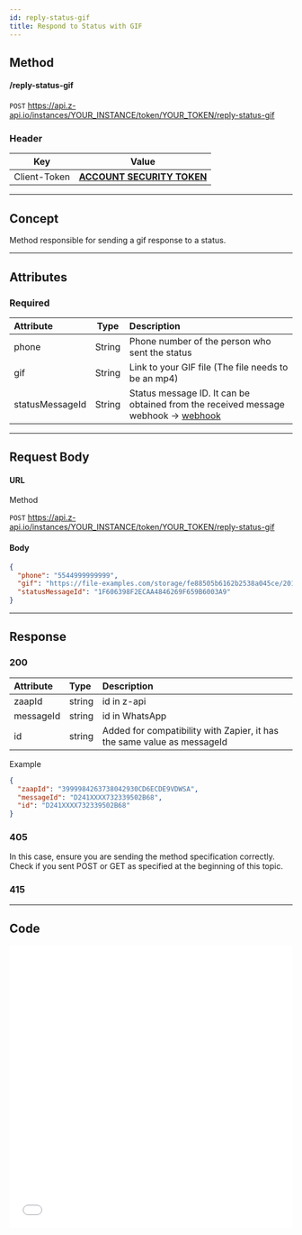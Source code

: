 ```yaml
---
id: reply-status-gif  
title: Respond to Status with GIF  
---
```


## Method

#### /reply-status-gif

`POST` https://api.z-api.io/instances/YOUR_INSTANCE/token/YOUR_TOKEN/reply-status-gif

### Header

|      Key       |            Value            |
| :------------: |     :-----------------:     |
|  Client-Token  | **[ACCOUNT SECURITY TOKEN](../security/client-token)** |

---

## Concept

Method responsible for sending a gif response to a status.

---

## Attributes

### Required

| Attribute     |  Type  | Description                        |
| :------------ | :----: | :--------------------------------- |
| phone         | String | Phone number of the person who sent the status |
| gif           | String | Link to your GIF file (The file needs to be an mp4) |
| statusMessageId | String | Status message ID. It can be obtained from the received message webhook -> [webhook](../webhooks/on-message-received) |

---

## Request Body

#### URL

Method

`POST` https://api.z-api.io/instances/YOUR_INSTANCE/token/YOUR_TOKEN/reply-status-gif

#### Body

```json
{
  "phone": "5544999999999",
  "gif": "https://file-examples.com/storage/fe88505b6162b2538a045ce/2017/04/file_example_MP4_480_1_5MG.mp4",
  "statusMessageId": "1F606398F2ECAA4846269F659B6003A9"
}
```

---

## Response

### 200

| Attribute  |  Type   | Description                     |
| :--------- | :-----  | :------------------------------ |
| zaapId     | string  | id in z-api                      |
| messageId  | string  | id in WhatsApp                   |
| id         | string  | Added for compatibility with Zapier, it has the same value as messageId |

Example

```json
{
  "zaapId": "3999984263738042930CD6ECDE9VDWSA",
  "messageId": "D241XXXX732339502B68",
  "id": "D241XXXX732339502B68"
}
```

### 405

In this case, ensure you are sending the method specification correctly. Check if you sent POST or GET as specified at the beginning of this topic.

### 415

---

## Code

<iframe src="//api.apiembed.com/?source=https://raw.githubusercontent.com/Z-API/z-api-docs/main/json-examples/reply-status-gif.json&targets=all" frameborder="0" scrolling="no" width="100%" height="500px" seamless></iframe>
